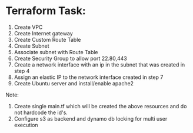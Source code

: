 Terraform Task:
===============
1) Create VPC
2) Create Internet gateway
3) Create Custom Route Table
4) Create Subnet
5) Associate subnet with Route Table
6) Create Security Group to allow port 22.80,443
7) Create a network interface with an ip in the subnet that was created in step 4
8) Assign an elastic IP to the network interface created in step 7
9) Create Ubuntu server and install/enable apache2

Note: 
1) Create single main.tf which will be created the above resources and do not hardcode the id's.
2) Configure s3 as backend and dynamo db locking for multi user execution
